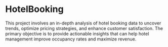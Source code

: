 # HotelBooking
This project involves an in-depth analysis of hotel booking data to uncover trends, optimize pricing strategies, and enhance customer satisfaction. The primary objective is to provide actionable insights that can help hotel management improve occupancy rates and maximize revenue.
